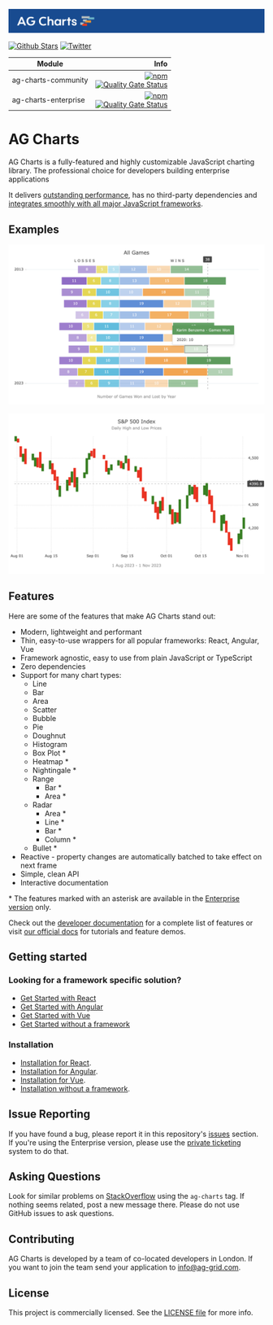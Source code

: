 <picture><source media="(prefers-color-scheme: dark)" srcset="../../.github/banner-dark.png"><source media="(prefers-color-scheme: light)" srcset="../../.github/banner-light.png"><img alt="AG Charts canvas-based charting trusted by the community, built for enterprise." src="../../.github/banner-light.png"></picture>

[![Github Stars](https://img.shields.io/github/stars/ag-grid/ag-charts?style=social)](https://github.com/ag-grid/ag-charts) [![Twitter](https://img.shields.io/twitter/follow/ag_grid?style=social)](https://twitter.com/ag_grid)

| Module               |                                                                                                                                                                                                                                                                                                        Info |
| -------------------- | ----------------------------------------------------------------------------------------------------------------------------------------------------------------------------------------------------------------------------------------------------------------------------------------------------------: |
| ag-charts-community  | [![npm](https://img.shields.io/npm/dm/ag-charts-community)](https://www.npmjs.com/package/ag-charts-community) <br> [![Quality Gate Status](https://sonarcloud.io/api/project_badges/measure?project=ag-charts-community&metric=alert_status)](https://sonarcloud.io/dashboard?id=ag-charts-community) <br> |
| ag-charts-enterprise |    [![npm](https://img.shields.io/npm/dm/ag-charts-enterprise)](https://www.npmjs.com/package/ag-charts-enterprise) <br> [![Quality Gate Status](https://sonarcloud.io/api/project_badges/measure?project=ag-charts-community&metric=alert_status)](https://sonarcloud.io/dashboard?id=ag-charts-community) |

# AG Charts

AG Charts is a fully-featured and highly customizable JavaScript charting library. The professional choice for developers building enterprise applications

It delivers [outstanding performance](https://charts.ag-grid.com/?utm_source=ag-grid-readme&utm_medium=repository&utm_campaign=github), has no third-party dependencies and [integrates smoothly with all major JavaScript frameworks](https://charts.ag-grid.com/javascript/quick-start?utm_source=ag-grid-readme&utm_medium=repository&utm_campaign=github).

## Examples

<picture><source media="(prefers-color-scheme: dark)" srcset="./../../.github/example-1-dark.png"><source media="(prefers-color-scheme: light)" srcset="./../../.github/example-1-light.png"><img alt="Image of AG Charts showing stacked horizontal bar." src="./../../.github/example-1-light.png"></picture>

<picture><source media="(prefers-color-scheme: dark)" srcset="./../../.github/example-2-dark.png"><source media="(prefers-color-scheme: light)" srcset="./../../.github/example-2-light.png"><img alt="Image of AG Charts showing vertical range bar." src="./../../.github/example-2-light.png"></picture>

## Features

Here are some of the features that make AG Charts stand out:

-   Modern, lightweight and performant
-   Thin, easy-to-use wrappers for all popular frameworks: React, Angular, Vue
-   Framework agnostic, easy to use from plain JavaScript or TypeScript
-   Zero dependencies
-   Support for many chart types:
    -   Line
    -   Bar
    -   Area
    -   Scatter
    -   Bubble
    -   Pie
    -   Doughnut
    -   Histogram
    -   Box Plot \*
    -   Heatmap \*
    -   Nightingale \*
    -   Range
        -   Bar \*
        -   Area \*
    -   Radar
        -   Area \*
        -   Line \*
        -   Bar \*
        -   Column \*
    -   Bullet \*
-   Reactive - property changes are automatically batched to take effect on next frame
-   Simple, clean API
-   Interactive documentation

\* The features marked with an asterisk are available in the [Enterprise version](https://charts.ag-grid.com/license-pricing/?utm_source=ag-grid-readme&utm_medium=repository&utm_campaign=github) only.

Check out the [developer documentation](https://charts.ag-grid.com/javascript/?utm_source=ag-grid-readme&utm_medium=repository&utm_campaign=github) for a complete list of features or visit [our official docs](https://charts.ag-grid.com/gallery/?utm_source=ag-grid-readme&utm_medium=repository&utm_campaign=github) for tutorials and feature demos.

## Getting started

### Looking for a framework specific solution?

-   [Get Started with React](https://charts.ag-grid.com/react/quick-start/?utm_source=ag-charts-readme&utm_medium=repository&utm_campaign=github)
-   [Get Started with Angular](https://charts.ag-grid.com/angular/quick-start/?utm_source=ag-charts-readme&utm_medium=repository&utm_campaign=github)
-   [Get Started with Vue](https://charts.ag-grid.com/vue/quick-start/?utm_source=ag-charts-readme&utm_medium=repository&utm_campaign=github)
-   [Get Started without a framework](https://charts.ag-grid.com/javascript/quick-start/?utm_source=ag-charts-readme&utm_medium=repository&utm_campaign=github)

### Installation

-   [Installation for React](https://charts.ag-grid.com/react/installation/).
-   [Installation for Angular](https://charts.ag-grid.com/angular/installation/).
-   [Installation for Vue](https://charts.ag-grid.com/vue/installation/).
-   [Installation without a framework](https://charts.ag-grid.com/javascript/installation/).

## Issue Reporting

If you have found a bug, please report it in this repository's [issues](https://github.com/ag-grid/ag-charts/issues) section. If you're using the Enterprise version, please use the [private ticketing](https://ag-grid.zendesk.com/) system to do that.

## Asking Questions

Look for similar problems on [StackOverflow](https://stackoverflow.com/questions/tagged/ag-charts) using the `ag-charts` tag. If nothing seems related, post a new message there. Please do not use GitHub issues to ask questions.

## Contributing

AG Charts is developed by a team of co-located developers in London. If you want to join the team send your application to info@ag-grid.com.

## License

This project is commercially licensed. See the [LICENSE file](./LICENSE.html) for more info.

